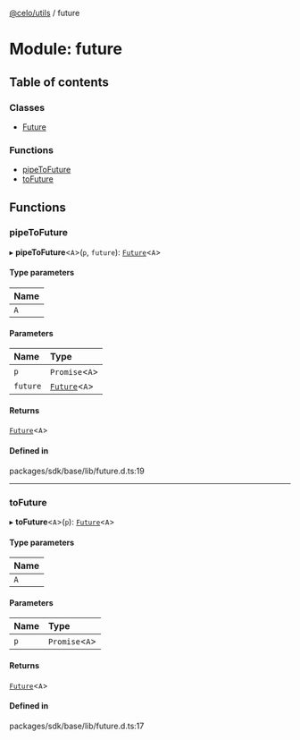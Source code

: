 [@celo/utils](../README.md) / future

# Module: future

## Table of contents

### Classes

- [Future](../classes/future.Future.md)

### Functions

- [pipeToFuture](future.md#pipetofuture)
- [toFuture](future.md#tofuture)

## Functions

### pipeToFuture

▸ **pipeToFuture**\<`A`\>(`p`, `future`): [`Future`](../classes/future.Future.md)\<`A`\>

#### Type parameters

| Name |
| :------ |
| `A` |

#### Parameters

| Name | Type |
| :------ | :------ |
| `p` | `Promise`\<`A`\> |
| `future` | [`Future`](../classes/future.Future.md)\<`A`\> |

#### Returns

[`Future`](../classes/future.Future.md)\<`A`\>

#### Defined in

packages/sdk/base/lib/future.d.ts:19

___

### toFuture

▸ **toFuture**\<`A`\>(`p`): [`Future`](../classes/future.Future.md)\<`A`\>

#### Type parameters

| Name |
| :------ |
| `A` |

#### Parameters

| Name | Type |
| :------ | :------ |
| `p` | `Promise`\<`A`\> |

#### Returns

[`Future`](../classes/future.Future.md)\<`A`\>

#### Defined in

packages/sdk/base/lib/future.d.ts:17
